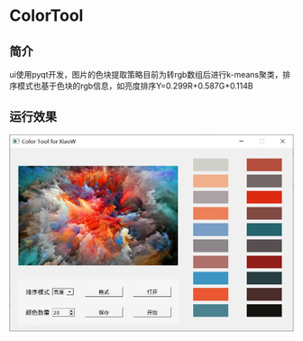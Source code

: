 # ColorTool
## 简介
ui使用pyqt开发，图片的色块提取策略目前为转rgb数组后进行k-means聚类，排序模式也基于色块的rgb信息，如亮度排序Y=0.299R+0.587G+0.114B

## 运行效果
![](https://github.com/ChrisDong-THU/ColorTool/blob/master/example.JPG)

